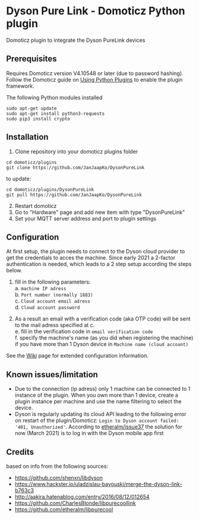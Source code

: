 # Dyson Pure Link - Domoticz Python plugin
Domoticz plugin to integrate the Dyson PureLink devices

## Prerequisites

Requires Domoticz version V4.10548 or later (due to password hashing). Follow the Domoticz guide on [Using Python Plugins](https://www.domoticz.com/wiki/Using_Python_plugins) to enable the plugin framework.

The following Python modules installed
```
sudo apt-get update
sudo apt-get install python3-requests
sudo pip3 install crypto
```

## Installation

1. Clone repository into your domoticz plugins folder
```
cd domoticz/plugins
git clone https://github.com/JanJaapKo/DysonPureLink
```
to update:
```
cd domoticz/plugins/DysonPureLink
git pull https://github.com/JanJaapKo/DysonPureLink
```
2. Restart domoticz
3. Go to "Hardware" page and add new item with type "DysonPureLink"
4. Set your MQTT server address and port to plugin settings

## Configuration
At first setup, the plugin needs to connect to the Dyson cloud provider to get the credentials to acces the machine. Since early 2021 a 2-factor authentication is needed, which leads to a 2 step setup according the steps below.
1. fill in the following parameters:<br>
a. ```machine IP adress```<br>
b. ```Port number (normally 1883)```<br>
c. ```Cloud account email adress```<br>
d. ```Cloud account password```<br>
 
2. As a result an email with a verification code (aka OTP code) will be sent to the mail adress specified at c.<br>
e. fill in the verification code in ```email verification code```<br>
f. specify the machine's name (as you did when registering the machine) if you have more than 1 Dyson device in ```Machine name (cloud account)```<br>

See the [Wiki](https://github.com/JanJaapKo/DysonPureLink/wiki) page for extended configuration information.

## Known issues/limitation
- Due to the connection (ip adress) only 1 machine can be connected to 1 instance of the plugin. When you own more than 1 device, create a plugin instance per machine and use the name filtering to select the device.
- Dyson is regularly updating its cloud API leading to the following error on restart of the plugin/Domoticz: ``` Login to Dyson account failed: '401, Unauthorized' ```. According to [etheralm/issue37](https://github.com/etheralm/libpurecool/issues/37) the solution for now (March 2021) is to log in with the Dyson mobile app first

## Credits

based on info from the following sources:

- https://github.com/shenxn/libdyson
- https://www.hackster.io/uladzislau-bayouski/merge-the-dyson-link-b763c3
- http://aakira.hatenablog.com/entry/2016/08/12/012654
- https://github.com/CharlesBlonde/libpurecoollink
- https://github.com/etheralm/libpurecool
